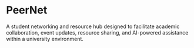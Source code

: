 # PeerNet

A student networking and resource hub designed to facilitate academic collaboration, event updates, resource sharing, and AI-powered assistance within a university environment.

